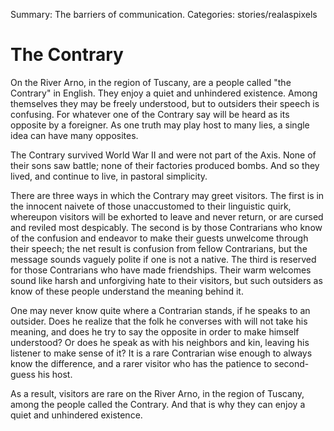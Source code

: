 Summary: The barriers of communication.
Categories: stories/realaspixels

# The Contrary

On the River Arno, in the region of Tuscany, are a people called "the Contrary" in English. They enjoy a quiet and unhindered existence. Among themselves they may be freely understood, but to outsiders their speech is confusing. For whatever one of the Contrary say will be heard as its opposite by a foreigner. As one truth may play host to many lies, a single idea can have many opposites.

The Contrary survived World War II and were not part of the Axis. None of their sons saw battle; none of their factories produced bombs. And so they lived, and continue to live, in pastoral simplicity.

There are three ways in which the Contrary may greet visitors. The first is in the innocent naivete of those unaccustomed to their linguistic quirk, whereupon visitors will be exhorted to leave and never return, or are cursed and reviled most despicably. The second is by those Contrarians who know of the confusion and endeavor to make their guests unwelcome through their speech; the net result is confusion from fellow Contrarians, but the message sounds vaguely polite if one is not a native. The third is reserved for those Contrarians who have made friendships. Their warm welcomes sound like harsh and unforgiving hate to their visitors, but such outsiders as know of these people understand the meaning behind it.

One may never know quite where a Contrarian stands, if he speaks to an outsider. Does he realize that the folk he converses with will not take his meaning, and does he try to say the opposite in order to make himself understood? Or does he speak as with his neighbors and kin, leaving his listener to make sense of it? It is a rare Contrarian wise enough to always know the difference, and a rarer visitor who has the patience to second-guess his host.

As a result, visitors are rare on the River Arno, in the region of Tuscany, among the people called the Contrary. And that is why they can enjoy a quiet and unhindered existence.

